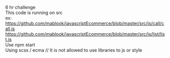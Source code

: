 6 hr challenge<br>
This code is running on src<br>
ex: https://github.com/mablook/javascriptEcommerce/blob/master/src/js/call/call.js <br>
    https://github.com/mablook/javascriptEcommerce/blob/master/src/js/list/list.js <br>
Use npm start<br>
Using scss / ecma // It is not allowed to use libraries to js or style
